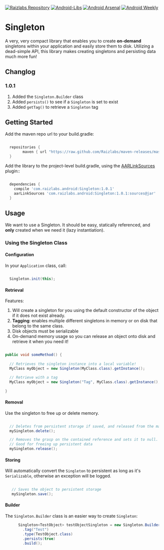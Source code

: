 
[![Raizlabs Repository](http://img.shields.io/badge/Raizlabs%20Repository-1.0.1-blue.svg?style=flat)](https://github.com/Raizlabs/maven-releases)
[![Android-Libs](https://img.shields.io/badge/Android--Libs-Singleton-orange.svg?style=flat)](http://android-libs.com/lib/singleton)
[![Android Arsenal](https://img.shields.io/badge/Android%20Arsenal-Singleton-brightgreen.svg?style=flat)](https://android-arsenal.com/details/1/1294)
[![Android Weekly](http://img.shields.io/badge/Android%20Weekly-%23134-2CB3E5.svg?style=flat)](http://androidweekly.net/issues/issue-134)

# Singleton

A very, very compact library that enables you to create __on-demand__ singletons within your application and easily store them to disk. Utilizing a dead-simple API, this library makes creating singletons and persisting data much more fun!

## Changlog

### 1.0.1
  1. Added the ```Singleton.Builder``` class
  2. Added ```persists()``` to see if a ```Singleton``` is set to exist
  3. Added ```getTag()``` to retrieve a ```Singleton``` tag

## Getting Started

Add the maven repo url to your build.gradle:

```groovy

  repositories {
        maven { url "https://raw.github.com/Raizlabs/maven-releases/master/releases" }
  }

```

Add the library to the project-level build.gradle, using the
[AARLinkSources](https://github.com/xujiaao/AARLinkSources) plugin::

```groovy

  dependencies {
    compile 'com.raizlabs.android:Singleton:1.0.1'
    aarLinkSources 'com.raizlabs.android:Singleton:1.0.1:sources@jar'
  }

```

## Usage

We want to use a Singleton. It should be easy, statically referenced, and **only** created when we need it (lazy instantiation).

### Using the Singleton Class

#### Configuration

In your ```Application``` class, call:

```java
 
  Singleton.init(this);

```

#### Retrieval

Features:
  1. Will create a singleton for you using the default constructor of the object if it does not exist already. 
  2. **Tagging**: enables multiple different singletons in memory or on disk that belong to the same class.
  3. Disk objects must be serializable
  4. On-demand memory usage so you can release an object onto disk and retrieve it when you need it!

```java

public void someMethod() {
  
  // Retrieves the singleton instance into a local variable!
  MyClass myObject = new Singleton(MyClass.class).getInstance();

  // Retrieve with a tag
  MyClass myObject = new Singleton("Tag", MyClass.class).getInstance();
  
}

```

#### Removal

Use the singleton to free up or delete memory.

```java

  // Deletes from persistent storage if saved, and released from the map and current singleton referent
  mySingleton.delete();

  // Removes the grasp on the contained reference and sets it to null. 
  // Good for freeing up persistent data
  mySingleton.release();

```

#### Storing

Will automatically convert the ```Singleton``` to persistent as long as it's ```Serializable```, otherwise an exception will be logged.

```java
  
   // Saves the object to persistent storage
   mySingleton.save();

```

#### Builder

The ```Singleton.Builder``` class is an easier way to create ```Singleton```:

```java
      Singleton<TestObject> testObjectSingleton = new Singleton.Builder<>()
        .tag("Test")
        .type(TestObject.class)
        .persists(true)
        .build();
```
